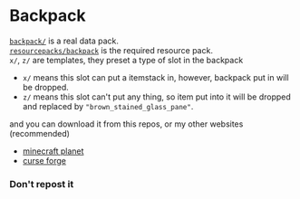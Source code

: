 # Backpack
[`backpack/`](/backpack/) is a real data pack.  
[`resourcepacks/backpack`](/resourcepacks/backpack/) is the required resource pack.   
`x/`, `z/` are templates, they preset a type of slot in the backpack
* `x/` means this slot can put a itemstack in, however, backpack put in will be dropped.
* `z/` means this slot can't put any thing, so item put into it will be dropped and replaced by `"brown_stained_glass_pane"`. 

and you can download it from this repos, or my other websites (recommended)
* [minecraft planet](https://www.planetminecraft.com/data-pack/backpack-1-18-2/)  
* [curse forge](https://www.curseforge.com/minecraft/texture-packs/backpack-1-18-2-data-pack)

### Don't repost it